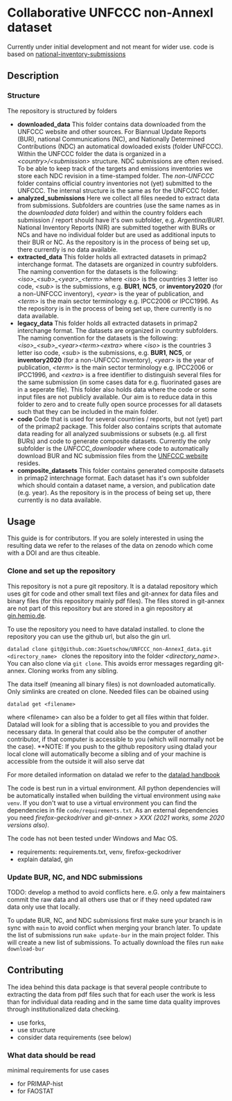 # Collaborative UNFCCC non-AnnexI dataset
Currently under initial development and not meant for wider use. code is based on [national-inventory-submissions](https://github.com/openclimatedata/national-inventory-submisions)

## Description
### Structure
The repository is structured by folders

* **downloaded_data** This folder contains data downloaded from the UNFCCC website and other sources. For Biannual Update Reports (BUR), national Communications (NC), and Nationally Determined Contributions (NDC) an automatical dowloaded exists (folder UNFCCC). Within the UNFCCC folder the data is organized in a *\<country\>/\<submission\>* structure. NDC submissions are often revised. To be able to keep track of the targets and emissions inventories we store each NDC revision in a time-stamped folder. The *non-UNFCCC* folder contains official country inventories not (yet) submitted to the UNFCCC. The internal structure is the same as for the UNFCCC folder.
* **analyzed_submissions** Here we collect all files needed to extract data from submissions. Subfolders are countries (use the same names as in the *downloaded data* folder) and within the country folders each submission / report should have it's own subfolder, e.g. *Argentina/BUR1*. National Inventory Reports (NIR) are submitted together with BURs or NCs and have no individual folder but are used as additional inputs to their BUR or NC. As the repository is in the process of being set up, there currently is no data available.
* **extracted_data** This folder holds all extracted datasets in primap2 interchange format. The datasets are organized in country subfolders. The naming convention for the datasets is the following: *\<iso\>\_\<sub\>\_\<year\>_\<term\>* where *\<iso\>* is the countries 3 letter iso code, *\<sub\>* is the submissions, e.g. **BUR1**, **NC5**, or **inventory2020** (for a non-UNFCCC inventory), *\<year\>* is the year of publication, and *\<term\>* is the main sector terminology e.g. IPCC2006 or IPCC1996. As the repository is in the process of being set up, there currently is no data available.
* **legacy_data** This folder holds all extracted datasets in primap2 interchange format. The datasets are organized in country subfolders. The naming convention for the datasets is the following: *\<iso\>\_\<sub\>\_\<year\>_\<term\>_\<extra\>* where *\<iso\>* is the countries 3 letter iso code, *\<sub\>* is the submissions, e.g. **BUR1**, **NC5**, or **inventory2020** (for a non-UNFCCC inventory), *\<year\>* is the year of publication, *\<term\>* is the main sector terminology e.g. IPCC2006 or IPCC1996, and *\<extra\>* is a free identifier to distinguish several files for the same submission (in some cases data for e.g. fluorinated gases are in a seperate file). This folder also holds data where the code or some input files are not publicly available. Our aim is to reduce data in this folder to zero and to create fully open source processes for all datasets such that they can be included in the main folder.
* **code** Code that is used for several countries / reports, but not (yet) part of the primap2 package. This folder also contains scripts that automate data reading for all analyzed suubmissions or subsets (e.g. all first BURs) and code to generate composite datasets. Currently the only subfolder is the *UNFCCC_downloader* where code to automatically download BUR and NC submission files from the [UNFCCC website](https://www.unfccc.int) resides.
* **composite_datasets** This folder contains generated composite datasets in primap2 interchnage format. Each dataset has it's own subfolder which should contain a dataset name, a version, and publication date (e.g. year). As the repository is in the process of being set up, there currently is no data available.

## Usage
This guide is for contributors. If you are solely interested in using the resulting data we refer to the relases of the data on zenodo which come with a DOI and are thus citeable.

### Clone and set up the repository
This repository is not a pure git repository. It is a datalad repository which uses git for code and other small text files and git-annex for data files and binary files (for this repository mainly pdf files). The files stored in git-annex are not part of this repository but are stored in a gin repository at [gin.hemio.de](https://gin.hemio.de/jguetschow/UNFCCC_non-AnnexI_data/).

To use the repository you need to have datalad installed.
to clone the repository you can use the github url, but also the gin url.

`datalad clone git@github.com:JGuetschow/UNFCCC_non-AnnexI_data.git <directory_name>
`
clones the repository into the folder *\<directory_name\>*. You can also clone via `git clone`. This avoids error messages regarding git-annex. Cloning works from any sibling.

The data itself (meaning all binary files) is not downloaded automatically. Only simlinks are created on clone. Needed files can be obained using

`datalad get <filename>`

where \<filename\> can also be a folder to get all files within that folder. Datalad will look for a sibling that is accessible to you and provides the necessary data. In general that could also be the computer of another contributor, if that computer is accessible to you (which will normally not be the case). **NOTE: If you push to the github repository using dtalad your local clone will automatically become a sibling and of your machine is accessible from the outside it will also serve dat

For more detailed information on datalad we refer to the [datalad handbook](http://handbook.datalad.org/en/latest/index.html)

The code is best run in a virtual environment. All python dependencies will be automatically installed when building the virtual environment using `make venv`. If you don't wat to use a virtual environment you can find the dependencies in file `code/requirements.txt`. As an external dependencies you need *firefox-geckodriver* and *git-annex \> XXX (2021 works, some 2020 versions also)*.

The code has not been tested under Windows and Mac OS.

* requirements: requirements.txt, venv, firefox-geckodriver
* explain datalad, gin

### Update BUR, NC, and NDC submissions
TODO: develop a method to avoid conflicts here. e.G. only a few maintainers commit the raw data and all others use that or if they need updated raw data only use that locally.

To update BUR, NC, and NDC submissions first make sure your branch is in sync with `main` to avoid conflict when merging your branch later. To update the list of submissions run `make update-bur` in the main project folder. This will create a new list of submissions. To actually download the files run `make download-bur`  


## Contributing
The idea behind this data package is that several people contribute to extracting the data from pdf files such that for each user the work is less than for individual data reading and in the same time data quality improves through institutionalized data checking.

* use forks,
* use structure
* consider data requirements (see below)

### What data should be read

minimal requirements for use cases
* for PRIMAP-hist
* for FAOSTAT
